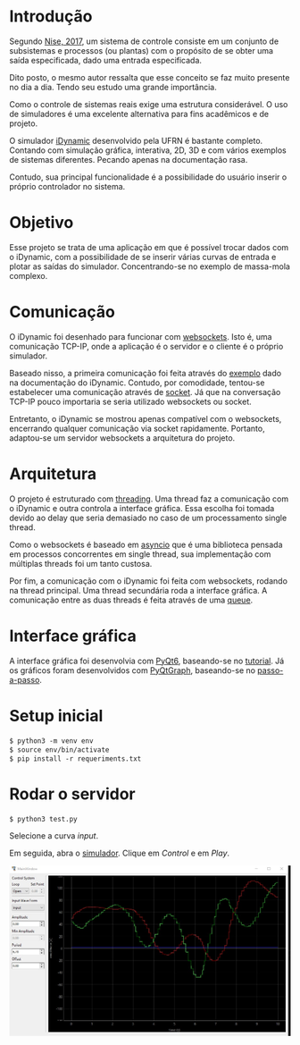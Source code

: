 # Introdução

Segundo [Nise, 2017](https://www.amazon.com.br/Engenharia-Sistemas-Controle-Norman-Nise/dp/8521634358/ref=sr_1_1?qid=1650079914&refinements=p_27%3ANorman+S.+Nise&s=books&sr=1-1&ufe=app_do%3Aamzn1.fos.db68964d-7c0e-4bb2-a95c-e5cb9e32eb12),
um sistema de controle consiste em um conjunto de subsistemas e processos 
(ou plantas) com o propósito de se obter uma saída especificada, dado uma 
entrada especificada.

Dito posto, o mesmo autor ressalta que esse conceito se faz muito presente no 
dia a dia. Tendo seu estudo uma grande importância.

Como o controle de sistemas reais exige uma estrutura considerável. O uso de 
simuladores é uma excelente alternativa para fins acadêmicos e de projeto.

O simulador [iDynamic](https://www.dev-mind.blog/control-systems-virtual-lab/)
desenvolvido pela UFRN é bastante completo. Contando com simulação gráfica,
interativa, 2D, 3D e com vários exemplos de sistemas diferentes. Pecando
apenas na documentação rasa.

Contudo, sua principal funcionalidade é a possibilidade do usuário inserir o 
próprio controlador no sistema.

# Objetivo

Esse projeto se trata de uma aplicação em que é possível trocar dados com o
iDynamic, com a possibilidade de se inserir várias curvas de entrada e plotar
as saídas do simulador. Concentrando-se no exemplo de massa-mola complexo.

# Comunicação

O iDynamic foi desenhado para funcionar com [websockets](https://websockets.readthedocs.io/en/stable/).
Isto é, uma comunicação TCP-IP, onde a aplicação é o servidor e o cliente é o 
próprio simulador.

Baseado nisso, a primeira comunicação foi feita através do [exemplo](mycontroller.py) dado na documentação do iDynamic.
Contudo, por comodidade, tentou-se estabelecer uma comunicação através de
[socket](https://docs.python.org/3/library/socket.html). Já que na conversação
TCP-IP pouco importaria se seria utilizado websockets ou socket. 

Entretanto, o iDynamic se mostrou apenas compatível com o websockets, encerrando
qualquer comunicação via socket rapidamente. Portanto, adaptou-se um servidor 
websockets a arquitetura do projeto.

# Arquitetura

O projeto é estruturado com [threading](https://docs.python.org/3/library/threading.html). Uma thread faz a comunicação com o iDynamic e outra controla
a interface gráfica. Essa escolha foi tomada devido ao delay que seria demasiado
no caso de um processamento single thread.

Como o websockets é baseado em [asyncio](https://docs.python.org/3/library/asyncio.html) que é uma biblioteca pensada em processos concorrentes em single thread, sua implementação com múltiplas threads foi um tanto custosa.

Por fim, a comunicação com o iDynamic foi feita com websockets, rodando na thread
principal. Uma thread secundária roda a interface gráfica. A comunicação entre 
as duas threads é feita através de uma [queue](https://docs.python.org/3/library/queue.html).

# Interface gráfica

A interface gráfica foi desenvolvia com [PyQt6](https://wiki.python.org/moin/PyQt), baseando-se no [tutorial](https://www.pythonguis.com/pyqt6-tutorial/).
Já os gráficos foram desenvolvidos com [PyQtGraph](https://www.pyqtgraph.org/),
baseando-se no [passo-a-passo](https://www.pythonguis.com/tutorials/plotting-pyqtgraph/).

# Setup inicial

```console
$ python3 -m venv env
$ source env/bin/activate
$ pip install -r requeriments.txt
```

# Rodar o servidor
```console
$ python3 test.py
```
Selecione a curva *input*.

Em seguida, abra o [simulador](https://dev-mind.blog/apps/control_systems/iDynamic/system6.html). Clique em *Control* e em *Play*.

![print](images/graph.jpg)